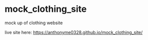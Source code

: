 # mock_clothing_site
 mock up of clothing website
 
 
 live site here:   https://anthonyme0328.github.io/mock_clothing_site/
